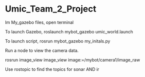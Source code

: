 # Umic_Team_2_Project

Im My_gazebo files, open terminal

To launch Gazebo,
roslaunch mybot_gazebo umic_world.launch

To launch script,
rosrun mybot_gazebo my_initals.py

Run a node to view the camera data.

rosrun image_view image_view image:=/mybot/camera1/image_raw

Use rostopic to find the topics for sonar AND ir

